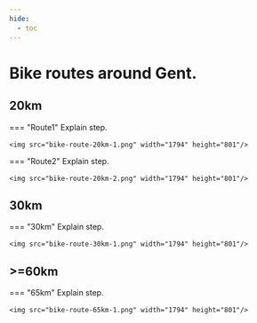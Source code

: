 ```yaml
---
hide:
  - toc
---
```


# Bike routes around Gent.
## 20km
=== "Route1"
    Explain step.

    <img src="bike-route-20km-1.png" width="1794" height="801"/>

=== "Route2"
    Explain step.

    <img src="bike-route-20km-2.png" width="1794" height="801"/>

## 30km
=== "30km"
    Explain step.

    <img src="bike-route-30km-1.png" width="1794" height="801"/>

## >=60km
=== "65km"
    Explain step.

    <img src="bike-route-65km-1.png" width="1794" height="801"/>

